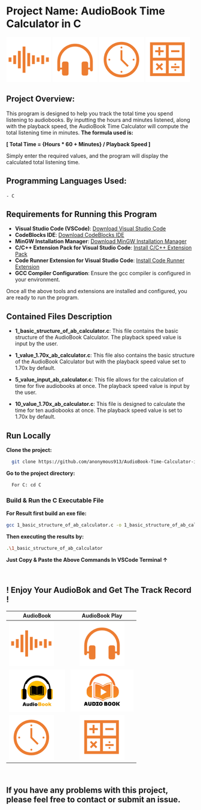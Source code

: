 
# Project Name: AudioBook Time Calculator in C

<img src="Images/image-2.png" alt="audiowave" width="120" alignment="center"/> <img src="Images/image-3.png" alt="microphone" width="120" alignment="center"/> <img src="Images/clock.png" alt="audiowave" width="120" alignment="center"/> <img src="Images/calculator.png" alt="microphone" width="120" alignment="center"/>


## Project Overview:
This program is designed to help you track the total time you spend listening to audiobooks. By inputting the hours and minutes listened, along with the playback speed, the AudioBook Time Calculator will compute the total listening time in minutes. **The formula used is:** 

 **[ Total Time = {Hours * 60 + Minutes} / Playback Speed ]**

Simply enter the required values, and the program will display the calculated total listening time.



## Programming Languages Used:  
``` - C ```

## Requirements for Running this Program

- **Visual Studio Code (VSCode)**: [Download Visual Studio Code](https://code.visualstudio.com/Download)
- **CodeBlocks IDE**: [Download CodeBlocks IDE](https://www.codeblocks.org/downloads/)
- **MinGW Installation Manager**: [Download MinGW Installation Manager](https://sourceforge.net/projects/mingw/)
- **C/C++ Extension Pack for Visual Studio Code**: [Install C/C++ Extension Pack](https://marketplace.visualstudio.com/items?itemName=ms-vscode.cpptools-extension-pack)
- **Code Runner Extension for Visual Studio Code**: [Install Code Runner Extension](https://marketplace.visualstudio.com/items?itemName=formulahendry.code-runner)
- **GCC Compiler Configuration**: Ensure the gcc compiler is configured in your environment.

Once all the above tools and extensions are installed and configured, you are ready to run the program.

## Contained Files Description

- **1_basic_structure_of_ab_calculator.c**: This file contains the basic structure of the AudioBook Calculator. The playback speed value is input by the user.

- **1_value_1.70x_ab_calculator.c**: This file also contains the basic structure of the AudioBook Calculator but with the playback speed value set to 1.70x by default.

- **5_value_input_ab_calculator.c**: This file allows for the calculation of time for five audiobooks at once. The playback speed value is input by the user.

- **10_value_1.70x_ab_calculator.c**: This file is designed to calculate the time for ten audiobooks at once. The playback speed value is set to 1.70x by default.


## Run Locally

**Clone the project:**
```bash
  git clone https://github.com/anonymous913/AudioBook-Time-Calculator-in-C.git
```

**Go to the project directory:**

```bash
  For C: cd C 
```

### Build & Run the C Executable File

**For Result first build an exe file:**
```bash
gcc 1_basic_structure_of_ab_calculator.c -o 1_basic_structure_of_ab_calculator.exe
```
  **Then executing the results by:** 

  ```bash
  .\1_basic_structure_of_ab_calculator
```  

**Just Copy & Paste the Above Commands In VSCode Terminal ↑** 

<br>

## ! Enjoy Your AudioBok and Get The Track Record !

| AudioBook  | AudioBook Play |
| ------------- |:-------------:|
| <img src="Images/image-2.png" alt="audiowave" width="120" alignment="center"/> |<img src="Images/image-3.png" alt="microphone" width="120" alignment="center"/> |
| <img src="Images/audiobook.png" alt="audiobook" width="150"/> | <img src="Images/audiobook_play.png" alt="audioplay" width="170"/> | 
| <img src="Images/clock.png" alt="clock" width="120" alignment="center"/> | <img src="Images/calculator.png" alt="calculator" width="120" alignment="center"/> |

<br>

## If you have any problems with this project, please feel free to contact or submit an issue.